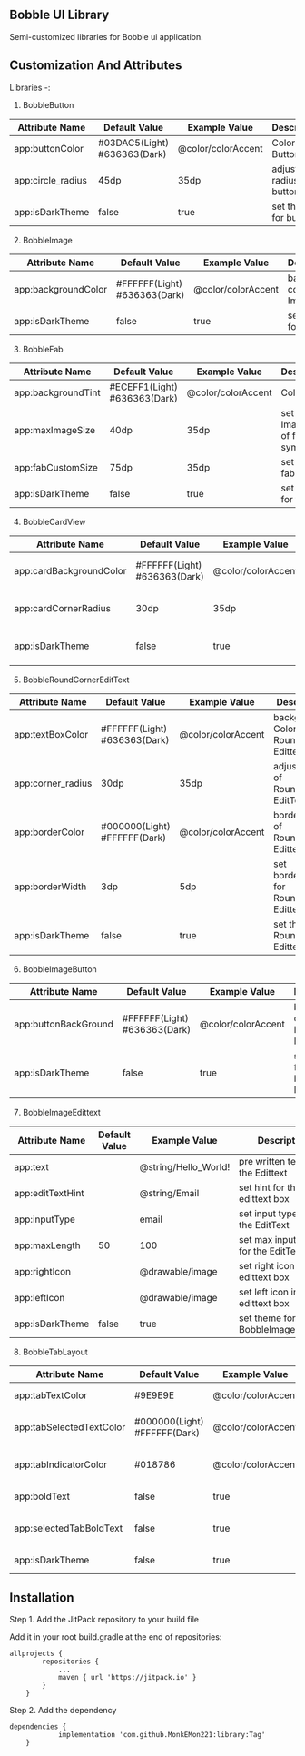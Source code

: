 
## Bobble UI Library

Semi-customized libraries for Bobble ui application.


## Customization And Attributes

Libraries -:

1. BobbleButton

| Attribute Name  | Default Value | Example Value | Description |
| ------------- | ------------- | ------------ | ------------- |
| app:buttonColor  | #03DAC5(Light) #636363(Dark) | @color/colorAccent | Color of Button |
| app:circle_radius  | 45dp  | 35dp | adjust radius of button |
| app:isDarkTheme  | false  | true | set theme for button |

2. BobbleImage

| Attribute Name  | Default Value | Example Value | Description |
| ------------- | ------------- | ------------ | ------------- |
| app:backgroundColor  | #FFFFFF(Light) #636363(Dark) | @color/colorAccent | background color of ImageView
| app:isDarkTheme  | false  | true | set theme for button |

3. BobbleFab

| Attribute Name  | Default Value | Example Value | Description |
| ------------- | ------------- | ------------ | ------------- |
| app:backgroundTint  | #ECEFF1(Light) #636363(Dark) | @color/colorAccent | Color of fab |
| app:maxImageSize | 40dp  | 35dp | set ImageSize of fab symbol |
| app:fabCustomSize  | 75dp  | 35dp | set size of fab |
| app:isDarkTheme  | false  | true | set theme for fab |

4. BobbleCardView

| Attribute Name  | Default Value | Example Value | Description |
| ------------- | ------------- | ------------ | ------------- |
| app:cardBackgroundColor  | #FFFFFF(Light) #636363(Dark) | @color/colorAccent | background Color of CardView |
| app:cardCornerRadius  | 30dp  | 35dp | adjust radius of CardView |
| app:isDarkTheme  | false  | true | set theme for CardView |

5. BobbleRoundCornerEditText

| Attribute Name  | Default Value | Example Value | Description |
| ------------- | ------------- | ------------ | ------------- |
| app:textBoxColor | #FFFFFF(Light) #636363(Dark) | @color/colorAccent | background Color of RoundCorner Edittext |
| app:corner_radius| 30dp  | 35dp | adjust radius of RoundCorner EditText |
| app:borderColor  | #000000(Light) #FFFFFF(Dark) | @color/colorAccent | border color of RoundCorner Edittext |
| app:borderWidth  | 3dp  | 5dp | set borderWidth for RoundCorner Edittext |
| app:isDarkTheme  | false  | true | set theme for RoundCorner Edittext |

6. BobbleImageButton

| Attribute Name  | Default Value | Example Value | Description |
| ------------- | ------------- | ------------ | ------------- |
| app:buttonBackGround  | #FFFFFF(Light) #636363(Dark) | @color/colorAccent | background color of ImageView Button |
| app:isDarkTheme  | false  | true | set theme for ImageView Button |

7. BobbleImageEdittext

| Attribute Name  | Default Value | Example Value | Description |
| ------------- | ------------- | ------------ | ------------- |
| app:text  |  | @string/Hello_World! | pre written text in the Edittext |
| app:editTextHint  |   | @string/Email | set hint for the edittext box |
| app:inputType  |  | email | set input type for the EditText |
| app:maxLength  |50 | 100 | set max inputlength for the EditText |
| app:rightIcon  |   | @drawable/image | set right icon in the edittext box |
| app:leftIcon  |   | @drawable/image | set left icon in the edittext box |
| app:isDarkTheme  | false  | true | set theme for BobbleImageEdittext |

8. BobbleTabLayout

| Attribute Name  | Default Value | Example Value | Description |
| ------------- | ------------- | ------------ | ------------- |
| app:tabTextColor  | #9E9E9E | @color/colorAccent | set text color of Tabs |
| app:tabSelectedTextColor  | #000000(Light) #FFFFFF(Dark)  | @color/colorAccent | set text color of Selected tabs color |
| app:tabIndicatorColor  | #018786 | @color/colorAccent | set color of selected tab indicator |
| app:boldText  |false | true | set if tab text should be bold |
| app:selectedTabBoldText  |  false | true | set if selected tab text should be bold |
| app:isDarkTheme  | false  | true | set theme for BobbleTabLayout |


## Installation

Step 1. Add the JitPack repository to your build file

Add it in your root build.gradle at the end of repositories:

```
allprojects {
		repositories {
			...
			maven { url 'https://jitpack.io' }
		}
	}
```

Step 2. Add the dependency

```
dependencies {
	        implementation 'com.github.MonkEMon221:library:Tag'
	}
```
    
